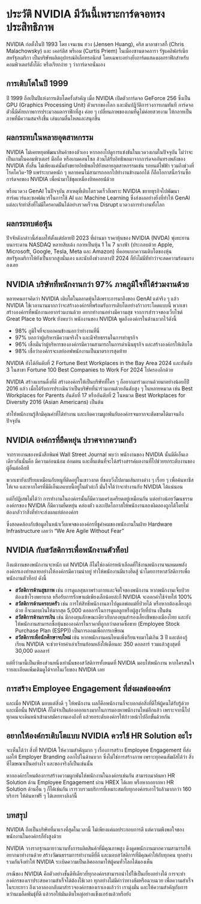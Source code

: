 
# ประวัติ NVIDIA มีวันนี้เพราะการ์ดจอทรงประสิทธิภาพ

NVIDIA ก่อตั้งในปี 1993 โดย เจนเซน ฮวง (Jensen Huang), คริส มาลาชาวสกี้ (Chris Malachowsky) และ เคอร์ติส พรีเอม (Curtis Priem) ในเมืองซานตาคลารา รัฐแคลิฟอร์เนีย สหรัฐอเมริกา เป็นบริษัทผลิตอุปกรณ์อิเล็กทรอนิกส์ โดยเฉพาะอย่างยิ่งการ์ดแสดงผลกราฟิกสำหรับคอมพิวเตอร์ตั้งโต๊ะ หรือเรียกง่าย ๆ ว่าการ์ดจอนั่นเอง

## การเติบโตในปี 1999
ปี 1999 ถือเป็นปีแห่งการเติบโตครั้งสำคัญ เมื่อ NVIDIA เปิดตัวการ์ดจอ GeForce 256 ซึ่งเป็น GPU (Graphics Processing Unit) ตัวแรกของโลก และมันปฏิวัติการวงการเกมทันที การ์ดจอตัวนี้มีศักยภาพการประมวลผลกราฟิกที่สูง ค่อย ๆ เปลี่ยนภาพของเกมที่ดูไม่ค่อยสวยงาม ให้กลายเป็นภาพที่มีความสมจริงขึ้น เล่นเกมลื่นไหลและสนุกขึ้น

## ผลกระทบในหลายอุตสาหกรรม
NVIDIA ไม่เคยหยุดพัฒนาสินค้าของตัวเอง หากลองไปดูการแข่งขันในแวดวงเกมในปัจจุบัน ไม่ว่าจะเป็นเกมในคอมพิวเตอร์ มือถือ หรือเกมคอนโซล ล้วนได้รับอิทธิพลมาจากการ์ดจออันทรงพลังของ NVIDIA ทั้งสิ้น ไม่เพียงแค่นั้นยังขยายอิทธิพลไปยังหลายอุตสาหกรรมเช่น รถยนต์ไฟฟ้า รวมถึงช่วงที่โรคโควิด-19 แพร่ระบาดหนัก ๆ หลายคนไม่สามารถออกไปทำงานข้างนอกได้ ก็ถือโอกาสนี้กว้านซื้อการ์ดจอของ NVIDIA เพื่อนำมาใช้ขุดเหมืองบิทคอยน์์ด้วย

หรือแวดวง GenAI ในปัจจุบัน สาเหตุที่เติบโตรวดเร็วก็เพราะ NVIDIA ขยายธุรกิจไปพัฒนาฮาร์ดแวร์และซอฟต์แวร์ในการใช้ AI และ Machine Learning ซึ่งส่งผลอย่างยิ่งที่ทำให้ GenAI แต่ละเจ้าทำสิ่งที่ไม่มีใครคาดฝันได้อย่างรวดเร็วจน Disrupt แวดวงการทำงานทั้งโลก

## ผลกระทบต่อหุ้น
ปัจจัยดังกล่าวนี้ส่งผลให้ตั้งแต่ปลายปี 2023 ที่ผ่านมา ราคาหุ้นของ NVIDIA (NVDA) พุ่งทะยานบนกระดาน NASDAQ หลายสิบเด้ง กลายเป็นหุ้น 1 ใน 7 นางฟ้า (ประกอบด้วย Apple, Microsoft, Google, Tesla, Meta และ Amazon) ที่คอยแบกความเติบโตของหุ้นสหรัฐอเมริกาให้ยังเป็นบวกสูงนั่นเอง และนับถึงช่วงกลางปี 2024 ก็ยังไม่มีทีท่าว่าจะลดความร้อนแรงลงเลย

## NVIDIA บริษัทที่พนักงานกว่า 97% ภาคภูมิใจที่ได้ร่วมงานด้วย
หลายคนอาจคิดว่า NVIDIA เติบโตในตลาดหุ้นได้เพราะการมาถึงของ GenAI แต่จริง ๆ แล้ว NVIDIA ใช้เวลานานมากกว่าจะสร้างองค์กรที่พร้อมรับการเติบโตอย่างก้าวกระโดดแบบนี้ พวกเขาสร้างองค์กรที่พนักงานอยากร่วมงานด้วย อยากทำงานอย่างมีความสุข จากการสำรวจของเว็บไซต์ Great Place to Work ยังพบว่า พนักงานของ NVIDIA พูดถึงองค์กรในด้านบวกไว้ดังนี้

- 98% ภูมิใจที่จะบอกคนข้างนอกว่าทำงานที่นี่
- 97% บอกว่าผู้บริหารมีความจริงใจ และมีจริยธรรมในการทำธุรกิจ
- 96% เชื่อมั่นว่าผู้บริหารขององค์กรมีความสามารถในการดำเนินธุรกิจ และสร้างองค์กรให้เติบโต
- 98% เชื่อว่าองค์กรจะเลย์ออฟพนักงานเป็นมาตรการสุดท้าย

NVIDIA ยังได้อันดับที่ 2 Fortune Best Workplaces in the Bay Area 2024 และอันดับ 3 ในสาขา Fortune 100 Best Companies to Work For 2024 ไปครองอีกด้วย

NVIDIA สร้างแบรนดิ้งที่ดี สร้างองค์กรให้เป็นบริษัทที่ใคร ๆ ก็อยากมาร่วมงานด้วยมาอย่างน้อยก็ปี 2016 แล้ว เมื่อได้รับการประเมินว่าเป็นบริษัทที่น่าร่วมงานด้วยอันดับสูง ๆ ในหลายหมวด เช่น Best Workplaces for Parents อันดับที่ 17 หรืออันดับที่ 2 ในหมวด Best Workplaces for Diversity 2016 (Asian Americans) เป็นต้น

ทำให้พนักงานรู้สึกมีคุณค่าที่ได้ทำงาน และเกิดความผูกพันกับองค์กรจนยากจะตัดขาดได้มาจนถึงปัจจุบัน

## NVIDIA องค์กรที่ยืดหยุ่น ปราศจากความกลัว
จากรายงานของหนังสือพิมพ์ Wall Street Journal พบว่า พนักงานของ NVIDIA นั้นมีดีเอ็นเอเดียวกันนั่นคือ มีความอ่อนน้อม ถ่อมตน และตื่นเต้นที่จะได้สร้างสรรค์ผลงานที่ไปช่วยยกระดับงานของผู้อื่นต่ออีกที

พวกเขายังเปรียบเหมือนกับหนูที่ติดอยู่ในเขาวงกต ที่ชอบวิ่งไปตามเส้นทางต่าง ๆ เรื่อย ๆ เพื่อค้นหาชีสให้เจอ และหากใครที่มีดีเอ็นเอแบบนี้อยู่ในตัวล่ะก็ มั่นใจได้ว่าจะทำงานกับ NVIDIA ได้แน่นอน

แต่ก็ปฏิเสธไม่ได้ว่า การทำงานในองค์กรนั้นก็มีความเคร่งเครียดอยู่เหมือนกัน แต่อย่างน้อยวัฒนธรรมองค์กรของ NVIDIA ก็มีความยืดหยุ่น คล่องตัว และเปิดโอกาสให้พนักงานลองผิดลองถูกได้โดยไม่ต้องกลัวว่าสิ่งที่ทำจะส่งผลแย่ต่อองค์กร

ซึ่งสอดคล้องกับข้อมูลในหน้าเว็บเพจขององค์กรที่ชูคำคมของพนักงานในฝ่าย Hardware Infrastructure เลยว่า “We Are Agile Without Fear”

## NVIDIA กับสวัสดิการเพื่อพนักงานตัวท็อป
ถึงแม้งานของพนักงานจะหนัก แต่ NVIDIA ก็ไม่ใช่องค์กรหน้าเลือดที่ใช้งานพนักงานจนหมดพลัง องค์กรเองทำหลายอย่างให้องค์กรมีความน่าอยู่ ทำให้พนักงานมีแรงฮึดสู้ นำโดยการหาสวัสดิการเพื่อพนักงานตัวท็อป ดังนี้

- **สวัสดิการด้านสุขภาพ** เช่น การดูแลสุขภาพร่างกายและจิตใจของพนักงาน หากพนักงานเจ็บป่วยต้องเข้าโรงพยาบาล หรือรับการรักษาแม้เพียงเล็กน้อยล่ะก็ NVIDIA จะออกค่าใช้จ่ายให้ 100%
- **สวัสดิการด้านครอบครัว** เช่น การให้สิทธิ์พนักงานลาไปดูแลพ่อแม่ที่ป่วยได้ หรือหากต้องเลี้ยงลูกด้วย ก็จะมอบเงินให้มากสุด 5,000 ดอลลาร์ในการดูแลลูกหรือผู้สูงวัยที่บ้าน เป็นต้น
- **สวัสดิการด้านการเงิน** เช่น มีกองทุนลักษณะเดียวกับกองทุนสำรองเลี้ยงชีพของเมืองไทย และยังให้พนักงานสามารถซื้อหุ้นขององค์กรในราคาที่ถูกกว่าตลาดซื้อขาย (Employee Stock Purchase Plan (ESPP)) เป็นการออมเพื่อการเกษียณ
- **สวัสดิการเพื่อนักศึกษาจบใหม่** เช่น หากพนักงานคนไหนเพิ่งเรียนจบมาไม่เกิน 3 ปี และต้องกู้เรียน NVIDIA จะช่วยจ่ายค่าเล่าเรียนย้อนหลังให้เดือนละ 350 ดอลลาร์ รวมแล้วสูงสุดที่ 30,000 ดอลลาร์

แต่ที่ว่ามานี้เป็นเพียงส่วนหนึ่งเท่านั้นของสวัสดิการทั้งหมดที่ NVIDIA มอบให้พนักงาน หากใครสนใจรายละเอียดเพิ่มเติมดูได้จากในเว็บของ NVIDIA เลย

## การสร้าง Employee Engagement ที่ส่งผลต่อองค์กร
และเมื่อ NVIDIA มอบแต่สิ่งดี ๆ ให้พนักงาน ผลก็คือพนักงานก็จะบอกต่อสิ่งที่ดีให้ผู้คนได้รับรู้ด้วย และเมื่อนั้น NVIDIA ก็ไม่จำเป็นต้องออกแรงมากในการมองหาพนักงานใหม่อีกแล้ว เพราะจากนี้ไป ทุกคนจะเดินหน้าเข้ามาสมัครงานเองถึงที่ แล้วยกระดับองค์กรให้ก้าวหน้าไปอีกขั้นด้วยกัน

## อยากให้องค์กรเติบโตแบบ NVIDIA ควรใช้ HR Solution อะไร
จะเห็นได้ว่า สิ่งที่ NVIDIA ให้ความสำคัญมาก ๆ เรื่องการสร้าง Employee Engagement ที่ส่งผลให้ Employer Branding ออกไปในด้านบวก ซึ่งไม่ใช่การสร้างภาพ เพราะทุกคนสัมผัสได้ว่า สิ่งที่โฆษณาเป็นอย่างไร และของจริงก็เป็นเช่นนั้น

หากองค์กรไหนต้องการสร้างความผูกพันให้พนักงานในองค์กรเช่นกัน สามารถมาค้นหา HR Solution ด้าน Employee Engagement ผ่าน HREX ได้เลย หรือหากอยากหา HR Solution ด้านอื่น ๆ ก็ได้เช่นกัน เรารวบรวมบริการที่เหมาะสมกับทุกองค์กรเอาไว้แล้วมากกว่า 160 บริการ ให้ค้นหาฟรี ๆ ได้เลยทางลิงก์นี้

## บทสรุป
NVIDIA ถือเป็นบริษัทที่มาแรงที่สุดในเวลานี้ ไม่เพียงแค่ผลประกอบการดี แต่ความพึงพอใจของพนักงานในองค์กรก็ยังสูงด้วย

NVIDIA วางรากฐานมายาวนานทั้งการผลิตสินค้าที่มีคุณภาพสูง ดึงดูดพนักงานมากความสามารถให้อยากมาทำงานด้วย สร้างวัฒนธรรมการทำงานดีที่ดี และมอบสวัสดิการที่มีคุณค่าให้กับทุกคน ทุกอย่างรวมกันจึงทำให้ NVIDIA ระเบิดความเป็นเลิศออกมาให้ผู้คนทั่วโลกได้มองเห็น

กรณีของ NVIDIA คือตัวอย่างชั้นดีทีเดียวที่ทุกองค์กรสามารถนำไปใช้เป็นเยี่ยงอย่างได้ การจะทำองค์กรของเราประสบความสำเร็จได้ต้องใช้เวลา ทุกอย่างไม่มีคำว่าทางลัดหรือฉาบฉวย เพื่อความสำเร็จในระยะยาว ถึงเวลาลองกลับมาสำรวจองค์กรของเราเองแล้วว่า เรามุ่งมั่น และให้ความสำคัญกับการหว่านเมล็ดพันธุ์ที่ดี แล้วรอให้มันเติบใหญ่อย่างแข็งแกร่งแล้วหรือยัง
